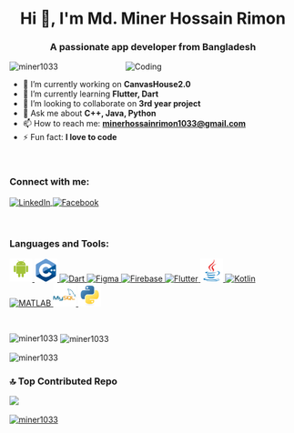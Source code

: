 <h1 align="center">Hi 👋, I'm Md. Miner Hossain Rimon</h1>
<h3 align="center">A passionate app developer from Bangladesh</h3>

<img align="right" alt="Coding" width="300" src="https://i.gifer.com/6tXM.gif">

<p align="left">
  <img src="https://komarev.com/ghpvc/?username=miner1033&label=Profile%20views&color=0e75b6&style=flat" alt="miner1033" />
</p>



- 🔭 I’m currently working on **CanvasHouse2.0**
- 🌱 I’m currently learning **Flutter, Dart**
- 👯 I’m looking to collaborate on **3rd year project**
- 💬 Ask me about **C++, Java, Python**
- 📫 How to reach me: **minerhossainrimon1033@gmail.com**
- ⚡ Fun fact: **I love to code**

<br/>

<h3 align="left">Connect with me:</h3>
<p align="left">
  <a href="https://linkedin.com/in/md.miner hossain rimon" target="https://www.linkedin.com/in/md-miner-hossain-rimon-831490327/">
    <img align="center" src="https://raw.githubusercontent.com/rahuldkjain/github-profile-readme-generator/master/src/images/icons/Social/linked-in-alt.svg" alt="LinkedIn" height="30" width="40" />
  </a>
  <a href="https://fb.com/miner hossain rimon" target="https://www.facebook.com/minerhossainrimon">
    <img align="center" src="https://raw.githubusercontent.com/rahuldkjain/github-profile-readme-generator/master/src/images/icons/Social/facebook.svg" alt="Facebook" height="30" width="40" />
  </a>
  
</p>

<br/>

<h3 align="left">Languages and Tools:</h3>
<p align="left">
  <a href="https://developer.android.com" target="_blank" rel="noreferrer">
    <img src="https://raw.githubusercontent.com/devicons/devicon/master/icons/android/android-original-wordmark.svg" alt="Android" width="40" height="40"/>
  </a> 
  <a href="https://www.w3schools.com/cpp/" target="_blank" rel="noreferrer">
    <img src="https://raw.githubusercontent.com/devicons/devicon/master/icons/cplusplus/cplusplus-original.svg" alt="C++" width="40" height="40"/>
  </a>
  <a href="https://dart.dev" target="_blank" rel="noreferrer">
    <img src="https://www.vectorlogo.zone/logos/dartlang/dartlang-icon.svg" alt="Dart" width="40" height="40"/>
  </a>
  <a href="https://www.figma.com/" target="_blank" rel="noreferrer">
    <img src="https://www.vectorlogo.zone/logos/figma/figma-icon.svg" alt="Figma" width="40" height="40"/>
  </a>
  <a href="https://firebase.google.com/" target="_blank" rel="noreferrer">
    <img src="https://www.vectorlogo.zone/logos/firebase/firebase-icon.svg" alt="Firebase" width="40" height="40"/>
  </a>
  <a href="https://flutter.dev" target="_blank" rel="noreferrer">
    <img src="https://www.vectorlogo.zone/logos/flutterio/flutterio-icon.svg" alt="Flutter" width="40" height="40"/>
  </a>
  <a href="https://www.java.com" target="_blank" rel="noreferrer">
    <img src="https://raw.githubusercontent.com/devicons/devicon/master/icons/java/java-original.svg" alt="Java" width="40" height="40"/>
  </a>
  <a href="https://kotlinlang.org" target="_blank" rel="noreferrer">
    <img src="https://www.vectorlogo.zone/logos/kotlinlang/kotlinlang-icon.svg" alt="Kotlin" width="40" height="40"/>
  </a>
  <a href="https://www.mathworks.com/" target="_blank" rel="noreferrer">
    <img src="https://upload.wikimedia.org/wikipedia/commons/2/21/Matlab_Logo.png" alt="MATLAB" width="40" height="40"/>
  </a>
  <a href="https://www.mysql.com/" target="_blank" rel="noreferrer">
    <img src="https://raw.githubusercontent.com/devicons/devicon/master/icons/mysql/mysql-original-wordmark.svg" alt="MySQL" width="40" height="40"/>
  </a>
  <a href="https://www.python.org" target="_blank" rel="noreferrer">
    <img src="https://raw.githubusercontent.com/devicons/devicon/master/icons/python/python-original.svg" alt="Python" width="40" height="40"/>
  </a>
</p>

<br/>

<p><img align="left" src="https://github-readme-stats.vercel.app/api/top-langs?username=miner1033&show_icons=true&locale=en&layout=compact" alt="miner1033" /></p>
<p>&nbsp;<img align="center" src="https://github-readme-stats.vercel.app/api?username=miner1033&show_icons=true&locale=en" alt="miner1033" /></p>

<p><img align="center" src="https://github-readme-streak-stats.herokuapp.com/?user=miner1033&" alt="miner1033" /></p>

### 🔝 Top Contributed Repo
![](https://github-contributor-stats.vercel.app/api?username=miner1033&limit=5&theme=flat&combine_all_yearly_contributions=true)
<p align="left" style="margin-bottom: 20px;">
  <a href="https://github.com/ryo-ma/github-profile-trophy">
    <img src="https://github-profile-trophy.vercel.app/?username=miner1033" alt="miner1033" />
  </a>
</p>
